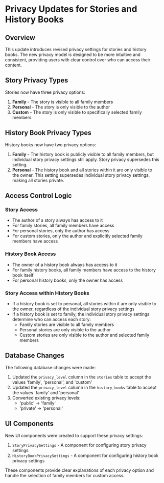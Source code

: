 # Privacy Updates for Stories and History Books

## Overview

This update introduces revised privacy settings for stories and history books. The new privacy model is designed to be more intuitive and consistent, providing users with clear control over who can access their content.

## Story Privacy Types

Stories now have three privacy options:

1. **Family** - The story is visible to all family members
2. **Personal** - The story is only visible to the author
3. **Custom** - The story is only visible to specifically selected family members

## History Book Privacy Types

History books now have two privacy options:

1. **Family** - The history book is publicly visible to all family members, but individual story privacy settings still apply. Story privacy supersedes this setting.
2. **Personal** - The history book and all stories within it are only visible to the owner. This setting supersedes individual story privacy settings, making all stories private.

## Access Control Logic

### Story Access

- The author of a story always has access to it
- For family stories, all family members have access
- For personal stories, only the author has access
- For custom stories, only the author and explicitly selected family members have access

### History Book Access

- The owner of a history book always has access to it
- For family history books, all family members have access to the history book itself
- For personal history books, only the owner has access

### Story Access within History Books

- If a history book is set to personal, all stories within it are only visible to the owner, regardless of the individual story privacy settings
- If a history book is set to family, the individual story privacy settings determine who can access each story:
  - Family stories are visible to all family members
  - Personal stories are only visible to the author
  - Custom stories are only visible to the author and selected family members

## Database Changes

The following database changes were made:

1. Updated the `privacy_level` column in the `stories` table to accept the values 'family', 'personal', and 'custom'
2. Updated the `privacy_level` column in the `history_books` table to accept the values 'family' and 'personal'
3. Converted existing privacy levels:
   - 'public' → 'family'
   - 'private' → 'personal'

## UI Components

New UI components were created to support these privacy settings:

1. `StoryPrivacySettings` - A component for configuring story privacy settings
2. `HistoryBookPrivacySettings` - A component for configuring history book privacy settings

These components provide clear explanations of each privacy option and handle the selection of family members for custom access. 